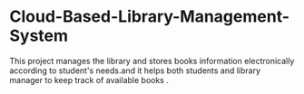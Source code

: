 # Cloud-Based-Library-Management-System

This project manages the library  and stores books information electronically according to student's needs.and
it helps both students and library manager to keep track of available books .
